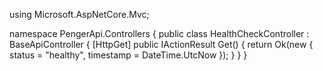 using Microsoft.AspNetCore.Mvc;

namespace PengerApi.Controllers
{
    public class HealthCheckController : BaseApiController
    {
        [HttpGet]
        public IActionResult Get()
        {
            return Ok(new { status = "healthy", timestamp = DateTime.UtcNow });
        }
    }
}